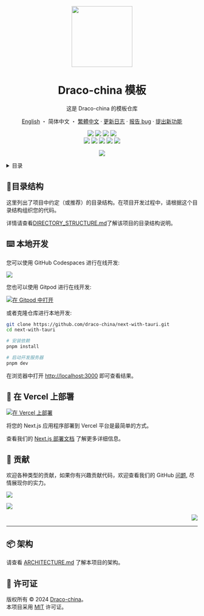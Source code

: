 <a name="readme-top"></a>

<div align="center">

<img width="160" src="https://avatars.githubusercontent.com/u/22271474?v=4">

<h1>Draco-china 模板</h1>

这是 Draco-china 的模板仓库

[English](./README.md)
・
简体中文
・
[繁體中文](./README.zh-TW.md)
·
[更新日志](./CHANGELOG.md)
·
[报告 bug][issues-link]
·
[提出新功能][issues-link]

<!-- SHIELD GROUP -->

[![][github-release-shield]][github-release-link]
[![][github-releasedate-shield]][github-releasedate-link]
[![][github-action-test-shield]][github-action-test-link]
[![][github-action-release-shield]][github-action-release-link]<br/>
[![][github-contributors-shield]][github-contributors-link]
[![][github-forks-shield]][github-forks-link]
[![][github-stars-shield]][github-stars-link]
[![][github-issues-shield]][github-issues-link]
[![][github-license-shield]][github-license-link]

![](https://urlscan.io/liveshot/?width=1920&height=1080&url=https://next-with-tauri.vercel.app/zh-CN)

</div>

<details>
<summary><kbd>目录</kbd></summary>

#### 目录

- [🌲目录结构](#目录结构)
- [⌨️ 本地开发](#️-本地开发)
- [🚀 在 Vercel 上部署](#-在-vercel-上部署)
- [🤝 贡献](#-贡献)
- [📦 架构](#-架构)
- [📝 许可证](#-许可证)

####

</details>

## 🌲目录结构

这里列出了项目中约定（或推荐）的目录结构。在项目开发过程中，请根据这个目录结构组织您的代码。

详情请查看[DIRECTORY_STRUCTURE.md](./DIRECTORY_STRUCTURE.md)了解该项目的目录结构说明。

## ⌨️ 本地开发

您可以使用 GitHub Codespaces 进行在线开发:

[![][codespaces-shield]][codespaces-link]

您也可以使用 Gitpod 进行在线开发:

[![在 Gitpod 中打开](https://gitpod.io/button/open-in-gitpod.svg)][gitpod-link]

或者克隆仓库进行本地开发:

```bash
git clone https://github.com/draco-china/next-with-tauri.git
cd next-with-tauri

# 安装依赖
pnpm install

# 启动开发服务器
pnpm dev
```

在浏览器中打开 <http://localhost:3000> 即可查看结果。

## 🚀 在 Vercel 上部署

[![在 Vercel 上部署](https://vercel.com/button)](https://vercel.com/new/clone?repository-url=https%3A%2F%2Fgithub.com%2Fdraco-china%2Fnext-with-tauri)

将您的 Next.js 应用程序部署到 Vercel 平台是最简单的方式。

查看我们的
[Next.js 部署文档](https://nextjs.org/docs/deployment)
了解更多详细信息。

## 🤝 贡献

欢迎各种类型的贡献，如果你有兴趣贡献代码，欢迎查看我们的 GitHub
[问题][github-issues-link], 尽情展现你的实力。

[![][pr-welcome-shield]][pr-welcome-link]

[![][contributors-contrib]][contributors-url]

<div align="right">

[![][back-to-top]](#readme-top)

</div>

---

## 📦 架构

请查看 [ARCHITECTURE.md](./ARCHITECTURE.md) 了解本项目的架构。

## 📝 许可证

版权所有 © 2024 [Draco-china][profile-link]。<br />
本项目采用 [MIT](./LICENSE) 许可证。

<!-- LINK GROUP -->

[back-to-top]: https://img.shields.io/badge/-BACK_TO_TOP-151515?style=flat-square
[codespaces-link]: https://codespaces.new/draco-china/next-with-tauri
[codespaces-shield]: https://github.com/codespaces/badge.svg
[contributors-contrib]: https://contrib.rocks/image?repo=draco-china/next-with-tauri
[contributors-url]: https://github.com/draco-china/next-with-tauri/graphs/contributors
[github-action-release-link]: https://github.com/draco-china/next-with-tauri/actions/workflows/release.yml
[github-action-release-shield]: https://img.shields.io/github/actions/workflow/status/draco-china/next-with-tauri/release.yml?label=release&labelColor=black&logo=githubactions&logoColor=white&style=flat-square
[github-action-test-link]: https://github.com/draco-china/next-with-tauri/actions/workflows/test.yml
[github-action-test-shield]: https://img.shields.io/github/actions/workflow/status/draco-china/next-with-tauri/test.yml?label=test&labelColor=black&logo=githubactions&logoColor=white&style=flat-square
[github-contributors-link]: https://github.com/draco-china/next-with-tauri/graphs/contributors
[github-contributors-shield]: https://img.shields.io/github/contributors/draco-china/next-with-tauri?color=c4f042&labelColor=black&style=flat-square
[github-forks-link]: https://github.com/draco-china/next-with-tauri/network/members
[github-forks-shield]: https://img.shields.io/github/forks/draco-china/next-with-tauri?color=8ae8ff&labelColor=black&style=flat-square
[github-issues-link]: https://github.com/draco-china/next-with-tauri/issues
[github-issues-shield]: https://img.shields.io/github/issues/draco-china/next-with-tauri?color=ff80eb&labelColor=black&style=flat-square
[github-license-link]: https://github.com/draco-china/next-with-tauri/blob/master/LICENSE
[github-license-shield]: https://img.shields.io/github/license/draco-china/next-with-tauri?color=white&labelColor=black&style=flat-square
[github-release-link]: https://github.com/draco-china/next-with-tauri/releases
[github-release-shield]: https://img.shields.io/github/v/release/draco-china/next-with-tauri?style=flat-square&sort=semver&logo=github
[github-releasedate-link]: https://github.com/draco-china/next-with-tauri/releases
[github-releasedate-shield]: https://img.shields.io/github/release-date/draco-china/next-with-tauri?labelColor=black&style=flat-square
[github-stars-link]: https://github.com/draco-china/next-with-tauri/network/stargazers
[github-stars-shield]: https://img.shields.io/github/stars/draco-china/next-with-tauri?color=ffcb47&labelColor=black&style=flat-square
[gitpod-link]: https://gitpod.io/#https://github.com/draco-china/next-with-tauri
[issues-link]: https://github.com/draco-china/next-with-tauri/issues/new/choose
[pr-welcome-link]: https://github.com/draco-china/next-with-tauri/pulls
[pr-welcome-shield]: https://img.shields.io/badge/🤯_pr_welcome-%E2%86%92-ffcb47?labelColor=black&style=for-the-badge
[profile-link]: https://github.com/draco-china
